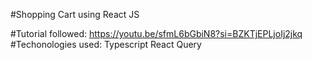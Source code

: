 #Shopping Cart using React JS

#Tutorial followed:
https://youtu.be/sfmL6bGbiN8?si=BZKTjEPLjoIj2jkq
#Techonologies used:
Typescript
React Query
